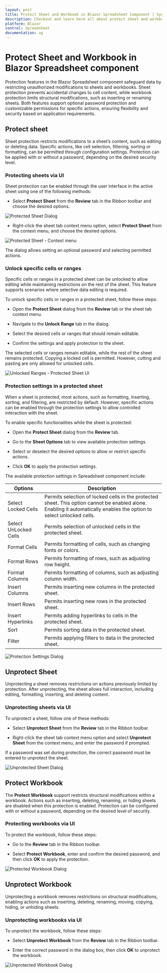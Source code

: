 ```yaml
---
layout: post
title: Protect Sheet and Workbook in Blazor Spreadsheet Component | Syncfusion
description: Checkout and learn here all about protect sheet and workbook in Syncfusion Blazor Spreadsheet component and more.
platform: Blazor
control: Spreadsheet
documentation: ug
---
```


# Protect Sheet and Workbook in Blazor Spreadsheet component

Protection features in the Blazor Spreadsheet component safeguard data by restricting unauthorized modifications to sheets and workbooks. Sheet protection prevents accidental changes to cell content, while workbook protection limits structural modifications, such as inserting or renaming sheets. Both features support optional password protection and customizable permissions for specific actions, ensuring flexibility and security based on application requirements.

## Protect sheet

Sheet protection restricts modifications to a sheet’s content, such as editing or deleting data. Specific actions, like cell selection, filtering, sorting or formatting, can be permitted through configuration settings. Protection can be applied with or without a password, depending on the desired security level.

### Protecting sheets via UI

Sheet protection can be enabled through the user interface in the active sheet using one of the following methods:

* Select **Protect Sheet** from the **Review** tab in the Ribbon toolbar and choose the desired options.

![Protected Sheet Dialog](./images/protect-sheet.gif)

* Right-click the sheet tab context menu option, select **Protect Sheet** from the context menu, and choose the desired options.

![Protected Sheet - Context menu](./images/protect-sheet-contextmenu.png)

The dialog allows setting an optional password and selecting permitted actions.

### Unlock specific cells or ranges

Specific cells or ranges in a protected sheet can be unlocked to allow editing while maintaining restrictions on the rest of the sheet. This feature supports scenarios where selective data editing is required.

To unlock specific cells or ranges in a protected sheet, follow these steps:

* Open the **Protect Sheet** dialog from the **Review** tab or the sheet tab context menu.

* Navigate to the **Unlock Range** tab in the dialog.

* Select the desired cells or ranges that should remain editable.

* Confirm the settings and apply protection to the sheet.

The selected cells or ranges remain editable, while the rest of the sheet remains protected. Copying a locked cell is permitted. However, cutting and pasting are only allowed for unlocked cells.

![Unlocked Ranges - Protected Sheet UI](./images/unlocked-range.gif)

### Protection settings in a protected sheet

When a sheet is protected, most actions, such as formatting, inserting, sorting, and filtering, are restricted by default. However, specific actions can be enabled through the protection settings to allow controlled interaction with the sheet.

To enable specific functionalities while the sheet is protected:

* Open the **Protect Sheet** dialog from the **Review** tab.

* Go to the **Sheet Options** tab to view available protection settings.

* Select or deselect the desired options to allow or restrict specific actions.

* Click **OK** to apply the protection settings.

The available protection settings in Spreadsheet component include:

| Options | Description |
|------------------------|---------|
| Select Locked Cells | Permits selection of locked cells in the protected sheet. This option cannot be enabled alone. Enabling it automatically enables the option to select unlocked cells. |
| Select UnLocked Cells | Permits selection of unlocked cells in the protected sheet. |
| Format Cells | Permits formatting of cells, such as changing fonts or colors. |
| Format Rows | Permits formatting of rows, such as adjusting row height. |
| Format Columns | Permits formatting of columns, such as adjusting column width. |
| Insert Columns | Permits inserting new columns in the protected sheet. |
| Insert Rows | Permits inserting new rows in the protected sheet. |
| Insert Hyperlinks | Permits adding hyperlinks to cells in the protected sheet. |
| Sort | Permits sorting data in the protected sheet. |
| Filter | Permits applying filters to data in the protected sheet. |

![Protection Settings Dialog](./images/sheet-options.png)

## Unprotect Sheet

Unprotecting a sheet removes restrictions on actions previously limited by protection. After unprotecting, the sheet allows full interaction, including editing, formatting, inserting, and deleting content.

### Unprotecting sheets via UI

To unprotect a sheet, follow one of these methods:

* Select **Unprotect Sheet** from the **Review** tab in the Ribbon toolbar.

* Right-click the sheet tab context menu option and select **Unprotect Sheet** from the context menu, and enter the password if prompted.

If a password was set during protection, the correct password must be entered to unprotect the sheet.

![Unprotected Sheet Dialog](./images/unprotect-sheet.png)

## Protect Workbook

The **Protect Workbook** support restricts structural modifications within a workbook. Actions such as inserting, deleting, renaming, or hiding sheets are disabled when this protection is enabled. Protection can be configured with or without a password, depending on the desired level of security.

### Protecting workbooks via UI

To protect the workbook, follow these steps:

* Go to the **Review** tab in the Ribbon toolbar.

* Select **Protect Workbook**, enter and confirm the desired password, and then click **OK** to apply the protection.

![Protected Workbook Dialog](./images/protect-workbook.gif)

## Unprotect Workbook

Unprotecting a workbook removes restrictions on structural modifications, enabling actions such as inserting, deleting, renaming, moving, copying, hiding, or unhiding sheets.

### Unprotecting workbooks via UI

To unprotect the workbook, follow these steps:

* Select **Unprotect Workbook** from the **Review** tab in the Ribbon toolbar.

* Enter the correct password in the dialog box, then click **OK** to unprotect the workbook.

![Unprotected Workbook Dialog](./images/unprotect-workbook.png)